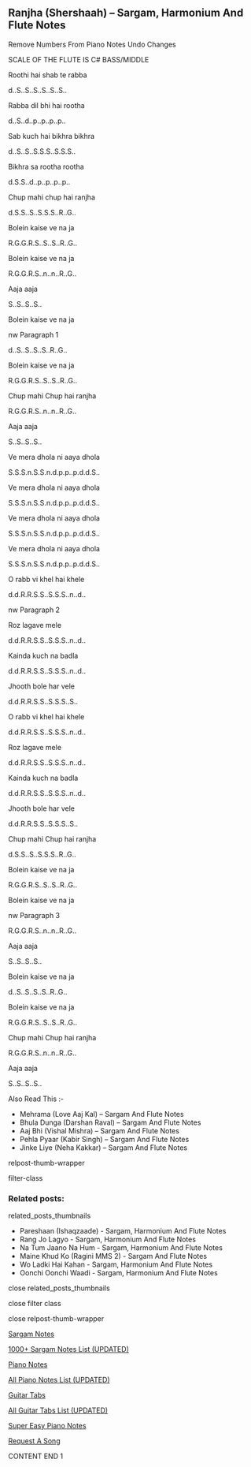
## Ranjha (Shershaah) – Sargam, Harmonium And Flute Notes

Remove Numbers From Piano Notes
Undo Changes

SCALE OF THE FLUTE IS C# BASS/MIDDLE

Roothi hai shab te rabba

d..S..S..S..S..S..S..

Rabba dil bhi hai rootha

d..S..d..p..p..p..p..

Sab kuch hai bikhra bikhra

d..S..S..S.S.S..S.S.S..

Bikhra sa rootha rootha

d.S.S..d..p..p..p..p..

Chup mahi chup hai ranjha

d.S.S..S..S.S.S..R..G..

Bolein kaise ve na ja

R.G.G.R.S..S..S..R..G..

Bolein kaise ve na ja

R.G.G.R.S..n..n..R..G..

Aaja aaja

S..S..S..S..

Bolein kaise ve na ja

nw Paragraph 1

d..S..S..S..S..R..G..

Bolein kaise ve na ja

R.G.G.R.S..S..S..R..G..

Chup mahi Chup hai ranjha

R.G.G.R.S..n..n..R..G..

Aaja aaja

S..S..S..S..

Ve mera dhola ni aaya dhola

S.S.S.n.S.S.n.d.p.p..p.d.d.S..

Ve mera dhola ni aaya dhola

S.S.S.n.S.S.n.d.p.p..p.d.d.S..

Ve mera dhola ni aaya dhola

S.S.S.n.S.S.n.d.p.p..p.d.d.S..

Ve mera dhola ni aaya dhola

S.S.S.n.S.S.n.d.p.p..p.d.d.S..

O rabb vi khel hai khele

d.d.R.R.S.S..S.S.S..n..d..

nw Paragraph 2

Roz lagave mele

d.d.R.R.S.S..S.S.S..n..d..

Kainda kuch na badla

d.d.R.R.S.S..S.S.S..n..d..

Jhooth bole har vele

d.d.R.R.S.S..S.S.S..S..

O rabb vi khel hai khele

d.d.R.R.S.S..S.S.S..n..d..

Roz lagave mele

d.d.R.R.S.S..S.S.S..n..d..

Kainda kuch na badla

d.d.R.R.S.S..S.S.S..n..d..

Jhooth bole har vele

d.d.R.R.S.S..S.S.S..S..

Chup mahi Chup hai ranjha

d.S.S..S..S.S.S..R..G..

Bolein kaise ve na ja

R.G.G.R.S..S..S..R..G..

Bolein kaise ve na ja

nw Paragraph 3

R.G.G.R.S..n..n..R..G..

Aaja aaja

S..S..S..S..

Bolein kaise ve na ja

d..S..S..S..S..R..G..

Bolein kaise ve na ja

R.G.G.R.S..S..S..R..G..

Chup mahi Chup hai ranjha

R.G.G.R.S..n..n..R..G..

Aaja aaja

S..S..S..S..

Also Read This :-

* Mehrama (Love Aaj Kal) – Sargam And Flute Notes
* Bhula Dunga (Darshan Raval) – Sargam And Flute Notes
* Aaj Bhi (Vishal Mishra) – Sargam And Flute Notes
* Pehla Pyaar (Kabir Singh) – Sargam And Flute Notes
* Jinke Liye (Neha Kakkar) – Sargam And Flute Notes

relpost-thumb-wrapper

filter-class

### Related posts:

related_posts_thumbnails

* Pareshaan (Ishaqzaade) - Sargam, Harmonium And Flute Notes
* Rang Jo Lagyo - Sargam, Harmonium And Flute Notes
* Na Tum Jaano Na Hum - Sargam, Harmonium And Flute Notes
* Maine Khud Ko (Ragini MMS 2) - Sargam And Flute Notes
* Wo Ladki Hai Kahan - Sargam, Harmonium And Flute Notes
* Oonchi Oonchi Waadi - Sargam, Harmonium And Flute Notes

close related_posts_thumbnails

close filter class

close relpost-thumb-wrapper

[Sargam Notes](https://www.notationsworld.com/sargam-notes.html)

[1000+ Sargam Notes List (UPDATED)](https://www.notationsworld.com/all-songs-list-sargam-notes.html)

[Piano Notes](https://www.notationsworld.com/piano-notes.html)

[All Piano Notes List (UPDATED)](https://www.notationsworld.com/all-songs-list-piano-notes.html)

[Guitar Tabs](https://www.notationsworld.com/guitar-tabs.html)

[All Guitar Tabs List (UPDATED)](https://www.notationsworld.com/all-songs-list-guitar-tabs.html)

[Super Easy Piano Notes](https://studywall.in/)

[Request A Song](https://www.notationsworld.com/request-a-song.html)

CONTENT END 1

